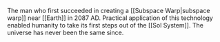 The man who first succeeded in creating a <span class="miscellaneous">[[Subspace Warp|subspace warp]]</span> near <span class="political-bodies-places">[[Earth]]</span> in 2087 AD.  Practical application of this technology enabled humanity to take its first steps out of the <span class="political-bodies-places">[[Sol System]]</span>.
The universe has never been the same since.